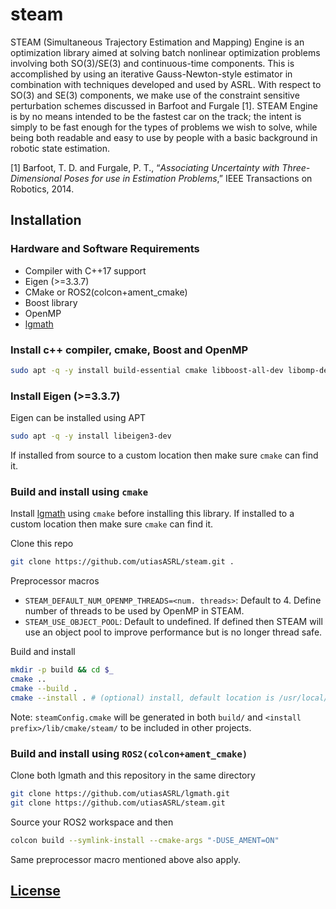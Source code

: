 # steam

STEAM (Simultaneous Trajectory Estimation and Mapping) Engine is an optimization library aimed at solving batch nonlinear optimization problems involving both SO(3)/SE(3) and continuous-time components. This is accomplished by using an iterative Gauss-Newton-style estimator in combination with techniques developed and used by ASRL. With respect to SO(3) and SE(3) components, we make use of the constraint sensitive perturbation schemes discussed in Barfoot and Furgale [1]. STEAM Engine is by no means intended to be the fastest car on the track; the intent is simply to be fast enough for the types of problems we wish to solve, while being both readable and easy to use by people with a basic background in robotic state estimation.

[1] Barfoot, T. D. and Furgale, P. T., “_Associating Uncertainty with Three-Dimensional Poses for use in Estimation Problems_,” IEEE Transactions on Robotics, 2014.

## Installation

### Hardware and Software Requirements

- Compiler with C++17 support
- Eigen (>=3.3.7)
- CMake or ROS2(colcon+ament_cmake)
- Boost library
- OpenMP
- [lgmath](https://github.com/utiasASRL/lgmath.git)

### Install c++ compiler, cmake, Boost and OpenMP

```bash
sudo apt -q -y install build-essential cmake libboost-all-dev libomp-dev
```

### Install Eigen (>=3.3.7)

Eigen can be installed using APT

```bash
sudo apt -q -y install libeigen3-dev
```

If installed from source to a custom location then make sure `cmake` can find it.

### Build and install using `cmake`

Install [lgmath](https://github.com/utiasASRL/lgmath.git) using `cmake` before installing this library. If installed to a custom location then make sure `cmake` can find it.

Clone this repo

```bash
git clone https://github.com/utiasASRL/steam.git .
```

Preprocessor macros

- `STEAM_DEFAULT_NUM_OPENMP_THREADS=<num. threads>`: Default to 4. Define number of threads to be used by OpenMP in STEAM.
- `STEAM_USE_OBJECT_POOL`: Default to undefined. If defined then STEAM will use an object pool to improve performance but is no longer thread safe.

Build and install

```bash
mkdir -p build && cd $_
cmake ..
cmake --build .
cmake --install . # (optional) install, default location is /usr/local/
```

Note: `steamConfig.cmake` will be generated in both `build/` and `<install prefix>/lib/cmake/steam/` to be included in other projects.

### Build and install using `ROS2(colcon+ament_cmake)`

Clone both lgmath and this repository in the same directory

```bash
git clone https://github.com/utiasASRL/lgmath.git
git clone https://github.com/utiasASRL/steam.git
```

Source your ROS2 workspace and then

```bash
colcon build --symlink-install --cmake-args "-DUSE_AMENT=ON"
```

Same preprocessor macro mentioned above also apply.

## [License](./LICENSE)
